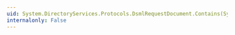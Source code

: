 ```yaml
---
uid: System.DirectoryServices.Protocols.DsmlRequestDocument.Contains(System.DirectoryServices.Protocols.DirectoryRequest)
internalonly: False
---
```

